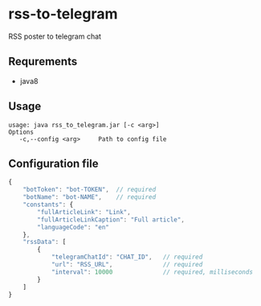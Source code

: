 # rss-to-telegram
RSS poster to telegram chat

## Requrements
- java8

## Usage
```shell
usage: java rss_to_telegram.jar [-c <arg>]
Options
   -c,--config <arg>     Path to config file
```

## Configuration file
```javascript
{
    "botToken": "bot-TOKEN",  // required
    "botName": "bot-NAME",    // required
    "constants": {
        "fullArticleLink": "Link",
        "fullArticleLinkCaption": "Full article",
        "languageCode": "en"
    },
    "rssData": [
        {
            "telegramChatId": "CHAT_ID",   // required
            "url": "RSS_URL",              // required
            "interval": 10000              // required, milliseconds
        }
    ]
}
```
